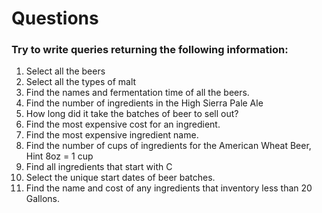 Questions
=========

### Try to write queries returning the following information:

1. Select all the beers
2. Select all the types of malt
3. Find the names and fermentation time of all the beers.
4. Find the number of ingredients in the High Sierra Pale Ale
5. How long did it take the batches of beer to sell out?
6. Find the most expensive cost for an ingredient.
7. Find the most expensive ingredient name.
8. Find the number of cups of ingredients for the American Wheat Beer,  Hint 8oz = 1 cup
9. Find all ingredients that start with C
10. Select the unique start dates of beer batches.
11. Find the name and cost of any ingredients that inventory less than 20 Gallons.
